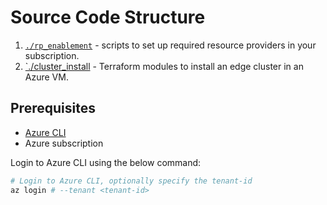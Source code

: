 # Source Code Structure

1. [`./rp_enablement`](rp_enablement/README.md) - scripts to set up required resource providers in your subscription.
2. [`./cluster_install](cluster_install/README.md) - Terraform modules to install an edge cluster in an Azure VM.  

## Prerequisites

- [Azure CLI](https://docs.microsoft.com/en-us/cli/azure/install-azure-cli?view=azure-cli-latest)
- Azure subscription

Login to Azure CLI using the below command:

```bash
# Login to Azure CLI, optionally specify the tenant-id
az login # --tenant <tenant-id>
```
